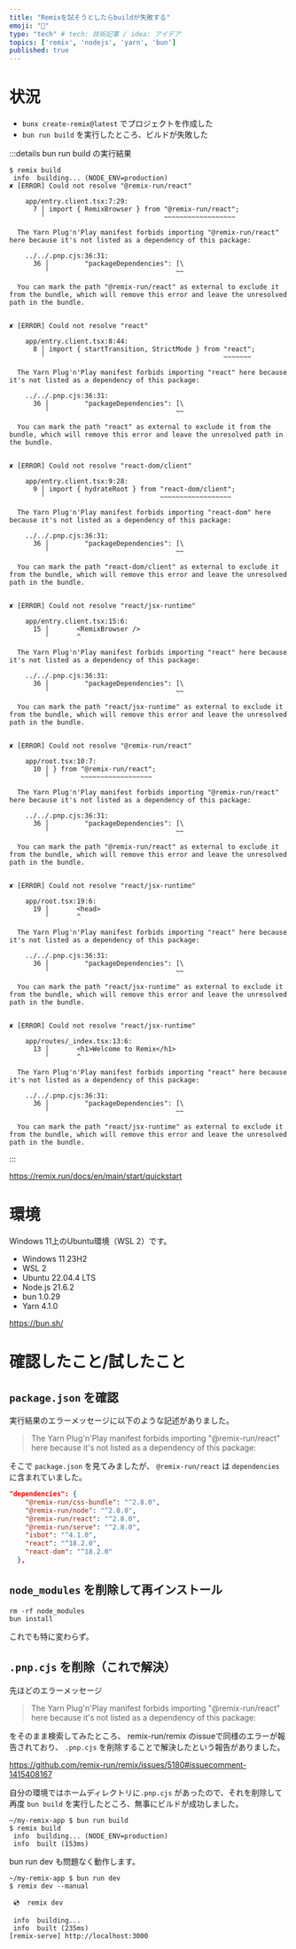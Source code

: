 ```yaml
---
title: "Remixを試そうとしたらbuildが失敗する"
emoji: "🥺"
type: "tech" # tech: 技術記事 / idea: アイデア
topics: ['remix', 'nodejs', 'yarn', 'bun']
published: true
---
```


# 状況

- `bunx create-remix@latest` でプロジェクトを作成した
- `bun run build` を実行したところ、ビルドが失敗した

:::details bun run build の実行結果
```
$ remix build
 info  building... (NODE_ENV=production)
✘ [ERROR] Could not resolve "@remix-run/react"

    app/entry.client.tsx:7:29:
      7 │ import { RemixBrowser } from "@remix-run/react";
        ╵                              ~~~~~~~~~~~~~~~~~~

  The Yarn Plug'n'Play manifest forbids importing "@remix-run/react" here because it's not listed as a dependency of this package:

    ../../.pnp.cjs:36:31:
      36 │         "packageDependencies": [\
         ╵                                ~~

  You can mark the path "@remix-run/react" as external to exclude it from the bundle, which will remove this error and leave the unresolved path in the bundle.


✘ [ERROR] Could not resolve "react"

    app/entry.client.tsx:8:44:
      8 │ import { startTransition, StrictMode } from "react";
        ╵                                             ~~~~~~~

  The Yarn Plug'n'Play manifest forbids importing "react" here because it's not listed as a dependency of this package:

    ../../.pnp.cjs:36:31:
      36 │         "packageDependencies": [\
         ╵                                ~~

  You can mark the path "react" as external to exclude it from the bundle, which will remove this error and leave the unresolved path in the bundle.


✘ [ERROR] Could not resolve "react-dom/client"

    app/entry.client.tsx:9:28:
      9 │ import { hydrateRoot } from "react-dom/client";
        ╵                             ~~~~~~~~~~~~~~~~~~

  The Yarn Plug'n'Play manifest forbids importing "react-dom" here because it's not listed as a dependency of this package:

    ../../.pnp.cjs:36:31:
      36 │         "packageDependencies": [\
         ╵                                ~~

  You can mark the path "react-dom/client" as external to exclude it from the bundle, which will remove this error and leave the unresolved path in the bundle.


✘ [ERROR] Could not resolve "react/jsx-runtime"

    app/entry.client.tsx:15:6:
      15 │       <RemixBrowser />
         ╵       ^

  The Yarn Plug'n'Play manifest forbids importing "react" here because it's not listed as a dependency of this package:

    ../../.pnp.cjs:36:31:
      36 │         "packageDependencies": [\
         ╵                                ~~

  You can mark the path "react/jsx-runtime" as external to exclude it from the bundle, which will remove this error and leave the unresolved path in the bundle.


✘ [ERROR] Could not resolve "@remix-run/react"

    app/root.tsx:10:7:
      10 │ } from "@remix-run/react";
         ╵        ~~~~~~~~~~~~~~~~~~

  The Yarn Plug'n'Play manifest forbids importing "@remix-run/react" here because it's not listed as a dependency of this package:

    ../../.pnp.cjs:36:31:
      36 │         "packageDependencies": [\
         ╵                                ~~

  You can mark the path "@remix-run/react" as external to exclude it from the bundle, which will remove this error and leave the unresolved path in the bundle.


✘ [ERROR] Could not resolve "react/jsx-runtime"

    app/root.tsx:19:6:
      19 │       <head>
         ╵       ^

  The Yarn Plug'n'Play manifest forbids importing "react" here because it's not listed as a dependency of this package:

    ../../.pnp.cjs:36:31:
      36 │         "packageDependencies": [\
         ╵                                ~~

  You can mark the path "react/jsx-runtime" as external to exclude it from the bundle, which will remove this error and leave the unresolved path in the bundle.


✘ [ERROR] Could not resolve "react/jsx-runtime"

    app/routes/_index.tsx:13:6:
      13 │       <h1>Welcome to Remix</h1>
         ╵       ^

  The Yarn Plug'n'Play manifest forbids importing "react" here because it's not listed as a dependency of this package:

    ../../.pnp.cjs:36:31:
      36 │         "packageDependencies": [\
         ╵                                ~~

  You can mark the path "react/jsx-runtime" as external to exclude it from the bundle, which will remove this error and leave the unresolved path in the bundle.
```
:::

https://remix.run/docs/en/main/start/quickstart

# 環境

Windows 11上のUbuntu環境（WSL 2）です。

- Windows 11 23H2
- WSL 2
- Ubuntu 22.04.4 LTS
- Node.js 21.6.2
- bun 1.0.29
- Yarn 4.1.0

https://bun.sh/

# 確認したこと/試したこと

## `package.json` を確認

実行結果のエラーメッセージに以下のような記述がありました。

> The Yarn Plug'n'Play manifest forbids importing "@remix-run/react" here because it's not listed as a dependency of this package:

そこで `package.json` を見てみましたが、 `@remix-run/react` は `dependencies` に含まれていました。

```json:package.json
"dependencies": {
    "@remix-run/css-bundle": "^2.8.0",
    "@remix-run/node": "^2.8.0",
    "@remix-run/react": "^2.8.0",
    "@remix-run/serve": "^2.8.0",
    "isbot": "^4.1.0",
    "react": "^18.2.0",
    "react-dom": "^18.2.0"
  },
```

## `node_modules` を削除して再インストール

```
rm -rf node_modules
bun install
```

これでも特に変わらず。

## `.pnp.cjs` を削除（これで解決）

先ほどのエラーメッセージ

> The Yarn Plug'n'Play manifest forbids importing "@remix-run/react" here because it's not listed as a dependency of this package:

をそのまま検索してみたところ、 remix-run/remix のissueで同様のエラーが報告されており、 `.pnp.cjs` を削除することで解決したという報告がありました。

https://github.com/remix-run/remix/issues/5180#issuecomment-1415408167

自分の環境ではホームディレクトリに`.pnp.cjs` があったので、それを削除して再度 `bun build` を実行したところ、無事にビルドが成功しました。

```
~/my-remix-app $ bun run build
$ remix build
 info  building... (NODE_ENV=production)
 info  built (153ms)
```

bun run dev も問題なく動作します。

```
~/my-remix-app $ bun run dev
$ remix dev --manual

 💿  remix dev

 info  building...
 info  built (235ms)
[remix-serve] http://localhost:3000
```